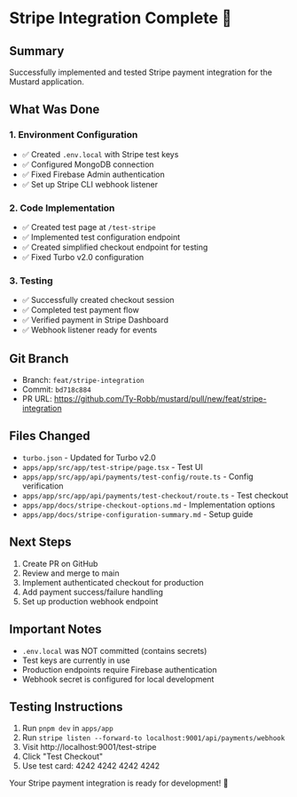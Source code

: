 # Stripe Integration Complete 🎉

## Summary
Successfully implemented and tested Stripe payment integration for the Mustard application.

## What Was Done

### 1. Environment Configuration
- ✅ Created `.env.local` with Stripe test keys
- ✅ Configured MongoDB connection
- ✅ Fixed Firebase Admin authentication
- ✅ Set up Stripe CLI webhook listener

### 2. Code Implementation
- ✅ Created test page at `/test-stripe`
- ✅ Implemented test configuration endpoint
- ✅ Created simplified checkout endpoint for testing
- ✅ Fixed Turbo v2.0 configuration

### 3. Testing
- ✅ Successfully created checkout session
- ✅ Completed test payment flow
- ✅ Verified payment in Stripe Dashboard
- ✅ Webhook listener ready for events

## Git Branch
- Branch: `feat/stripe-integration`
- Commit: `bd718c884`
- PR URL: https://github.com/Ty-Robb/mustard/pull/new/feat/stripe-integration

## Files Changed
- `turbo.json` - Updated for Turbo v2.0
- `apps/app/src/app/test-stripe/page.tsx` - Test UI
- `apps/app/src/app/api/payments/test-config/route.ts` - Config verification
- `apps/app/src/app/api/payments/test-checkout/route.ts` - Test checkout
- `apps/app/docs/stripe-checkout-options.md` - Implementation options
- `apps/app/docs/stripe-configuration-summary.md` - Setup guide

## Next Steps
1. Create PR on GitHub
2. Review and merge to main
3. Implement authenticated checkout for production
4. Add payment success/failure handling
5. Set up production webhook endpoint

## Important Notes
- `.env.local` was NOT committed (contains secrets)
- Test keys are currently in use
- Production endpoints require Firebase authentication
- Webhook secret is configured for local development

## Testing Instructions
1. Run `pnpm dev` in `apps/app`
2. Run `stripe listen --forward-to localhost:9001/api/payments/webhook`
3. Visit http://localhost:9001/test-stripe
4. Click "Test Checkout"
5. Use test card: 4242 4242 4242 4242

Your Stripe payment integration is ready for development! 🚀
